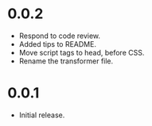 # 0.0.2

* Respond to code review.
* Added tips to README.
* Move script tags to head, before CSS.
* Rename the transformer file.

# 0.0.1

* Initial release.